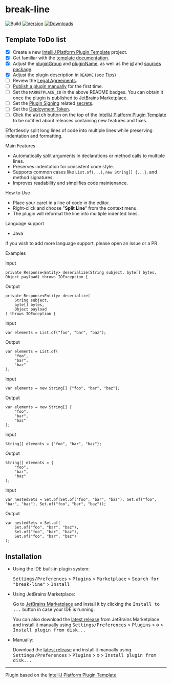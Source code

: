 # break-line

![Build](https://github.com/Julien-Fischer/break-line/workflows/Build/badge.svg)
[![Version](https://img.shields.io/jetbrains/plugin/v/MARKETPLACE_ID.svg)](https://plugins.jetbrains.com/plugin/MARKETPLACE_ID)
[![Downloads](https://img.shields.io/jetbrains/plugin/d/MARKETPLACE_ID.svg)](https://plugins.jetbrains.com/plugin/MARKETPLACE_ID)

## Template ToDo list
- [x] Create a new [IntelliJ Platform Plugin Template][template] project.
- [X] Get familiar with the [template documentation][template].
- [X] Adjust the [pluginGroup](./gradle.properties) and [pluginName](./gradle.properties), as well as the [id](./src/main/resources/META-INF/plugin.xml) and [sources package](./src/main/kotlin).
- [X] Adjust the plugin description in `README` (see [Tips][docs:plugin-description])
- [ ] Review the [Legal Agreements](https://plugins.jetbrains.com/docs/marketplace/legal-agreements.html?from=IJPluginTemplate).
- [ ] [Publish a plugin manually](https://plugins.jetbrains.com/docs/intellij/publishing-plugin.html?from=IJPluginTemplate) for the first time.
- [ ] Set the `MARKETPLACE_ID` in the above README badges. You can obtain it once the plugin is published to JetBrains Marketplace.
- [ ] Set the [Plugin Signing](https://plugins.jetbrains.com/docs/intellij/plugin-signing.html?from=IJPluginTemplate) related [secrets](https://github.com/JetBrains/intellij-platform-plugin-template#environment-variables).
- [ ] Set the [Deployment Token](https://plugins.jetbrains.com/docs/marketplace/plugin-upload.html?from=IJPluginTemplate).
- [ ] Click the <kbd>Watch</kbd> button on the top of the [IntelliJ Platform Plugin Template][template] to be notified about releases containing new features and fixes.

<!-- Plugin description -->

Effortlessly split long lines of code into multiple lines while preserving indentation and formatting.

Main Features

- Automatically split arguments in declarations or method calls to multiple lines.
- Preserves indentation for consistent code style.
- Supports common cases like `List.of(...)`, `new String[] {...}`, and method signatures.
- Improves readability and simplifies code maintenance.

How to Use

- Place your caret in a line of code in the editor.
- Right-click and choose "**Split Line**" from the context menu.
- The plugin will reformat the line into multiple indented lines.

Language support

- Java

If you wish to add more language support, please open an issue or a PR

Examples

Input
```
private Response<Entity> deserialize(String subject, byte[] bytes, Object payload) throws IOException {
```

Output
```
private Response<Entity> deserialize(
    String subject, 
    byte[] bytes, 
    Object payload
) throws IOException {
```

Input
```
var elements = List.of("foo", "bar", "baz");
```

Output
```
var elements = List.of(
    "foo",
    "bar",
    "baz"
);
```

Input
```
var elements = new String[] {"foo", "bar", "baz"};
```

Output
```
var elements = new String[] {
    "foo",
    "bar",
    "baz"
);
```

Input
```
String[] elements = {"foo", "bar", "baz"};
```

Output
```
String[] elements = {
    "foo",
    "bar",
    "baz"
);
```

Input
```
var nestedSets = Set.of(Set.of("foo", "bar", "baz"), Set.of("foo", "bar", "baz"), Set.of("foo", "bar", "baz"));
```

Output
```
var nestedSets = Set.of(
    Set.of("foo", "bar", "baz"), 
    Set.of("foo", "bar", "baz"), 
    Set.of("foo", "bar", "baz")
);
```

<!-- Plugin description end -->

## Installation

- Using the IDE built-in plugin system:
  
  <kbd>Settings/Preferences</kbd> > <kbd>Plugins</kbd> > <kbd>Marketplace</kbd> > <kbd>Search for "break-line"</kbd> >
  <kbd>Install</kbd>
  
- Using JetBrains Marketplace:

  Go to [JetBrains Marketplace](https://plugins.jetbrains.com/plugin/MARKETPLACE_ID) and install it by clicking the <kbd>Install to ...</kbd> button in case your IDE is running.

  You can also download the [latest release](https://plugins.jetbrains.com/plugin/MARKETPLACE_ID/versions) from JetBrains Marketplace and install it manually using
  <kbd>Settings/Preferences</kbd> > <kbd>Plugins</kbd> > <kbd>⚙️</kbd> > <kbd>Install plugin from disk...</kbd>

- Manually:

  Download the [latest release](https://github.com/Julien-Fischer/break-line/releases/latest) and install it manually using
  <kbd>Settings/Preferences</kbd> > <kbd>Plugins</kbd> > <kbd>⚙️</kbd> > <kbd>Install plugin from disk...</kbd>


---
Plugin based on the [IntelliJ Platform Plugin Template][template].

[template]: https://github.com/JetBrains/intellij-platform-plugin-template
[docs:plugin-description]: https://plugins.jetbrains.com/docs/intellij/plugin-user-experience.html#plugin-description-and-presentation

